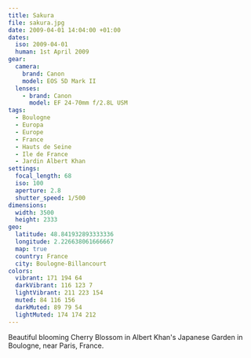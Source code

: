 ```yaml
---
title: Sakura
file: sakura.jpg
date: 2009-04-01 14:04:00 +01:00
dates:
  iso: 2009-04-01
  human: 1st April 2009
gear:
  camera:
    brand: Canon
    model: EOS 5D Mark II
  lenses:
    - brand: Canon
      model: EF 24-70mm f/2.8L USM
tags:
  - Boulogne
  - Europa
  - Europe
  - France
  - Hauts de Seine
  - Ile de France
  - Jardin Albert Khan
settings:
  focal_length: 68
  iso: 100
  aperture: 2.8
  shutter_speed: 1/500
dimensions:
  width: 3500
  height: 2333
geo:
  latitude: 48.841932893333336
  longitude: 2.226638061666667
  map: true
  country: France
  city: Boulogne-Billancourt
colors:
  vibrant: 171 194 64
  darkVibrant: 116 123 7
  lightVibrant: 211 223 154
  muted: 84 116 156
  darkMuted: 89 79 54
  lightMuted: 174 174 212
---
```


Beautiful blooming Cherry Blossom in Albert Khan's Japanese Garden in Boulogne, near Paris, France.
